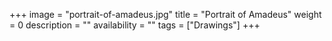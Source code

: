 +++
image = "portrait-of-amadeus.jpg"
title = "Portrait of Amadeus"
weight = 0
description = ""
availability = ""
tags = ["Drawings"]
+++

